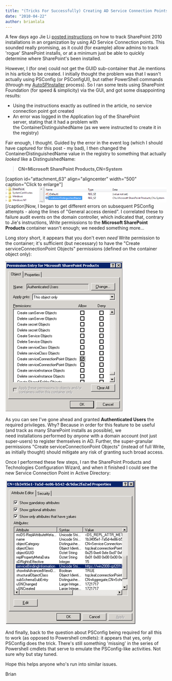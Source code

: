 ```yaml
---
title: "(Tricks For Successfully) Creating AD Service Connection Points for SharePoint 2010"
date: "2010-04-22"
author: brianlala
---
```


A few days ago Jie Li [posted instructions](http://blogs.msdn.com/opal/archive/2010/04/18/track-sharepoint-2010-installations-by-service-connection-point-ad-marker.aspx) on how to track SharePoint 2010 installations in an organization by using AD Service Connection points. This sounded really promising, as it could (for example) allow admins to track 'rogue' SharePoint installs, or at a minimum just be able to quickly determine where SharePoint's been installed.

However, I (for one) could not get the GUID sub-container that Jie mentions in his article to be created. I initially thought the problem was that I wasn't actually using PSConfig (or PSConfigUI), but rather PowerShell commands (through my [AutoSPInstaller](http://autospinstaller.codeplex.com) process). So I ran some tests using SharePoint Foundation (for speed & simplicity) via the GUI, and got some disappointing results:

- Using the instructions exactly as outlined in the article, no service connection point got created
- An error was logged in the Application log of the SharePoint server, stating that it had a problem with the ContainerDistinguishedName (as we were instructed to create it in the registry)

Fair enough, I thought. Guided by the error in the event log (which I should have captured for this post - my bad), I then changed the ContainerDistinguishedName value in the registry to something that actually _looked_ like a DistinguishedName:

> **CN=Microsoft SharePoint Products,CN=System**

\[caption id="attachment\_63" align="aligncenter" width="500" caption="Click to enlarge"\][![[click to enlarge]](images/containerdistinguishedname.png)](http://spinsiders.com/brianlala/files/2010/04/containerdistinguishedname.png)\[/caption\]Now, I began to get different errors on subsequent PSConfig attempts - along the lines of "General access denied". I correlated these to failure audit events on the domain controller, which indicated that, contrary to Jie's instructions, _Write_ permissions to the **Microsoft SharePoint Products** container wasn't enough; we needed something more...

Long story short, it appears that you don't even _need_ Write permission to the container; it's sufficient (but necessary) to have the "Create serviceConnectionPoint Objects" permissions (defined on the container object only):

[![](images/createserviceconnectionpointobjects.png)](http://spinsiders.com/brianlala/files/2010/04/createserviceconnectionpointobjects.png)

As you can see I've gone ahead and granted **Authenticated Users** the required privileges. Why? Because in order for this feature to be useful (and track as many SharePoint installs as possible), we need installations performed by _anyone_ with a domain account (not just super-users) to register themselves in AD. Further, the super-granular permissions "Create serviceConnectionPoint Objects" (instead of full Write, as initially thought) should mitigate any risk of granting such broad access.

Once I performed these few steps, I ran the SharePoint Products and Technologies Configuration Wizard, and when it finished I could see the new Service Connection Point in Active Directory:

[![](images/serviceconnectionpoint.png)](http://spinsiders.com/brianlala/files/2010/04/serviceconnectionpoint.png)

And finally, back to the question about PSConfig being required for all this to work (as opposed to Powershell cmdlets): it appears that yes, only PSConfig does the trick. There's still something 'missing' in the series of Powershell cmdlets that serve to emulate the PSConfig-like activities. Not sure why but stay tuned.

Hope this helps anyone who's run into similar issues.

Brian
